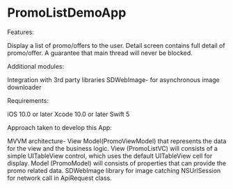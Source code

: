 # PromoListDemoApp

Features:

Display a list of promo/offers to the user.
Detail screen contains full detail of promo/offer.
A guarantee that main thread will never be blocked.

Additional modules:

Integration with 3rd party libraries
SDWebImage- for asynchronous image downloader

Requirements:

iOS 10.0 or later
Xcode 10.0 or later
Swift 5

Approach taken to develop this App:

MVVM architecture- View Model(PromoViewModel) that represents the data for the view and the business logic. View (PromoListVC) will consists of a simple UITableView control, which uses the default UITableView cell for display. Model (PromoModel) will consists of properties that can provide the promo related data.
SDWebImage library for image catching
NSUrlSession for network call in ApiRequest class.
